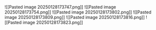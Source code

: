 ![[Pasted image 20250128173747.png]]
![[Pasted image 20250128173754.png]]
![[Pasted image 20250128173802.png]]
![[Pasted image 20250128173809.png]]
![[Pasted image 20250128173816.png]]
![[Pasted image 20250128173823.png]]